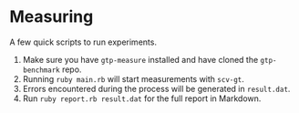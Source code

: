 # Measuring

A few quick scripts to run experiments.

1. Make sure you have `gtp-measure` installed and have cloned
   the `gtp-benchmark` repo.
2. Running `ruby main.rb` will start measurements with
   `scv-gt`.
3. Errors encountered during the process will be generated
   in `result.dat`.
4. Run `ruby report.rb result.dat` for the full report in
   Markdown.
